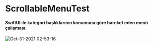 # ScrollableMenuTest
#### SwiftUI ile kategori başlıklarının konumuna göre hareket eden menü çalışması.
![Oct-31-2021 02-53-16](https://user-images.githubusercontent.com/9142018/139561460-4f20a67d-ed32-4758-a7de-50da1ac8fe78.gif)
